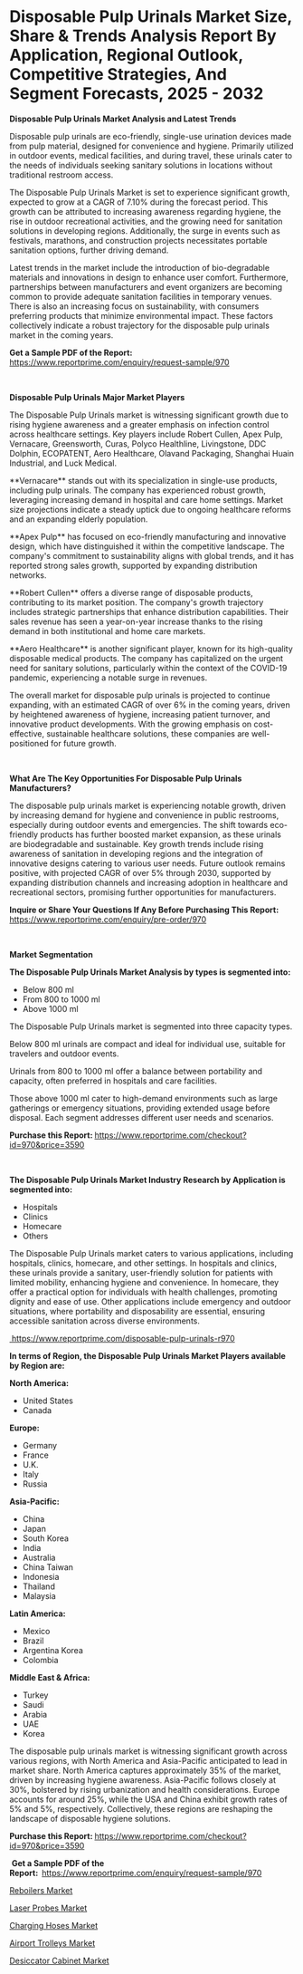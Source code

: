 <p><h1>Disposable Pulp Urinals Market Size, Share & Trends Analysis Report By Application, Regional Outlook, Competitive Strategies, And Segment Forecasts, 2025 - 2032</h1></p><p><strong>Disposable Pulp Urinals Market Analysis and Latest Trends</strong></p>
<p><p>Disposable pulp urinals are eco-friendly, single-use urination devices made from pulp material, designed for convenience and hygiene. Primarily utilized in outdoor events, medical facilities, and during travel, these urinals cater to the needs of individuals seeking sanitary solutions in locations without traditional restroom access.</p><p>The Disposable Pulp Urinals Market is set to experience significant growth, expected to grow at a CAGR of 7.10% during the forecast period. This growth can be attributed to increasing awareness regarding hygiene, the rise in outdoor recreational activities, and the growing need for sanitation solutions in developing regions. Additionally, the surge in events such as festivals, marathons, and construction projects necessitates portable sanitation options, further driving demand.</p><p>Latest trends in the market include the introduction of bio-degradable materials and innovations in design to enhance user comfort. Furthermore, partnerships between manufacturers and event organizers are becoming common to provide adequate sanitation facilities in temporary venues. There is also an increasing focus on sustainability, with consumers preferring products that minimize environmental impact. These factors collectively indicate a robust trajectory for the disposable pulp urinals market in the coming years.</p></p>
<p><strong>Get a Sample PDF of the Report:&nbsp;</strong> <a href="https://www.reportprime.com/enquiry/request-sample/970?utm_campaign=3521&utm_medium=2&utm_source=Github&utm_content=ia&utm_term=18032025&utm_id=disposable-pulp-urinals">https://www.reportprime.com/enquiry/request-sample/970</a></p>
<p>&nbsp;</p>
<p><strong>Disposable Pulp Urinals Major Market Players</strong></p>
<p><p>The Disposable Pulp Urinals market is witnessing significant growth due to rising hygiene awareness and a greater emphasis on infection control across healthcare settings. Key players include Robert Cullen, Apex Pulp, Vernacare, Greensworth, Curas, Polyco Healthline, Livingstone, DDC Dolphin, ECOPATENT, Aero Healthcare, Olavand Packaging, Shanghai Huain Industrial, and Luck Medical.</p><p>**Vernacare** stands out with its specialization in single-use products, including pulp urinals. The company has experienced robust growth, leveraging increasing demand in hospital and care home settings. Market size projections indicate a steady uptick due to ongoing healthcare reforms and an expanding elderly population.</p><p>**Apex Pulp** has focused on eco-friendly manufacturing and innovative design, which have distinguished it within the competitive landscape. The company's commitment to sustainability aligns with global trends, and it has reported strong sales growth, supported by expanding distribution networks.</p><p>**Robert Cullen** offers a diverse range of disposable products, contributing to its market position. The company's growth trajectory includes strategic partnerships that enhance distribution capabilities. Their sales revenue has seen a year-on-year increase thanks to the rising demand in both institutional and home care markets.</p><p>**Aero Healthcare** is another significant player, known for its high-quality disposable medical products. The company has capitalized on the urgent need for sanitary solutions, particularly within the context of the COVID-19 pandemic, experiencing a notable surge in revenues.</p><p>The overall market for disposable pulp urinals is projected to continue expanding, with an estimated CAGR of over 6% in the coming years, driven by heightened awareness of hygiene, increasing patient turnover, and innovative product developments. With the growing emphasis on cost-effective, sustainable healthcare solutions, these companies are well-positioned for future growth.</p></p>
<p>&nbsp;</p>
<p><strong>What Are The Key Opportunities For Disposable Pulp Urinals Manufacturers?</strong></p>
<p><p>The disposable pulp urinals market is experiencing notable growth, driven by increasing demand for hygiene and convenience in public restrooms, especially during outdoor events and emergencies. The shift towards eco-friendly products has further boosted market expansion, as these urinals are biodegradable and sustainable. Key growth trends include rising awareness of sanitation in developing regions and the integration of innovative designs catering to various user needs. Future outlook remains positive, with projected CAGR of over 5% through 2030, supported by expanding distribution channels and increasing adoption in healthcare and recreational sectors, promising further opportunities for manufacturers.</p></p>
<p><strong>Inquire or Share Your Questions If Any Before Purchasing This Report:</strong> <a href="https://www.reportprime.com/enquiry/pre-order/970?utm_campaign=3521&utm_medium=2&utm_source=Github&utm_content=ia&utm_term=18032025&utm_id=disposable-pulp-urinals">https://www.reportprime.com/enquiry/pre-order/970</a></p>
<p>&nbsp;</p>
<p><strong>Market Segmentation</strong></p>
<p><strong>The Disposable Pulp Urinals Market Analysis by types is segmented into:</strong></p>
<p><ul><li>Below 800 ml</li><li>From 800 to 1000 ml</li><li>Above 1000 ml</li></ul></p>
<p><p>The Disposable Pulp Urinals market is segmented into three capacity types. </p><p>Below 800 ml urinals are compact and ideal for individual use, suitable for travelers and outdoor events. </p><p>Urinals from 800 to 1000 ml offer a balance between portability and capacity, often preferred in hospitals and care facilities. </p><p>Those above 1000 ml cater to high-demand environments such as large gatherings or emergency situations, providing extended usage before disposal. Each segment addresses different user needs and scenarios.</p></p>
<p><strong>Purchase this Report:&nbsp;</strong><a href="https://www.reportprime.com/checkout?id=970&price=3590&utm_campaign=3521&utm_medium=2&utm_source=Github&utm_content=ia&utm_term=18032025&utm_id=disposable-pulp-urinals">https://www.reportprime.com/checkout?id=970&price=3590</a></p>
<p>&nbsp;</p>
<p><strong>The Disposable Pulp Urinals Market Industry Research by Application is segmented into:</strong></p>
<p><ul><li>Hospitals</li><li>Clinics</li><li>Homecare</li><li>Others</li></ul></p>
<p><p>The Disposable Pulp Urinals market caters to various applications, including hospitals, clinics, homecare, and other settings. In hospitals and clinics, these urinals provide a sanitary, user-friendly solution for patients with limited mobility, enhancing hygiene and convenience. In homecare, they offer a practical option for individuals with health challenges, promoting dignity and ease of use. Other applications include emergency and outdoor situations, where portability and disposability are essential, ensuring accessible sanitation across diverse environments.</p></p>
<p><a href="https://www.reportprime.com/disposable-pulp-urinals-r970?utm_campaign=3521&utm_medium=2&utm_source=Github&utm_content=ia&utm_term=18032025&utm_id=disposable-pulp-urinals">&nbsp;https://www.reportprime.com/disposable-pulp-urinals-r970</a></p>
<p><strong>In terms of Region, the Disposable Pulp Urinals Market Players available by Region are:</strong></p>
<p>
    <p> <strong> North America: </strong>
        <ul>
            <li>United States</li>
            <li>Canada</li>
        </ul>
        </p> 
    <p> <strong> Europe: </strong>
        <ul>
            <li>Germany</li>
            <li>France</li>
            <li>U.K.</li>
            <li>Italy</li>
            <li>Russia</li>
        </ul>
        </p> 
    <p> <strong> Asia-Pacific: </strong>
        <ul>
            <li>China</li>
            <li>Japan</li>
            <li>South Korea</li>
            <li>India</li>
            <li>Australia</li>
            <li>China Taiwan</li>
            <li>Indonesia</li>
            <li>Thailand</li>
            <li>Malaysia</li>
        </ul>
        </p> 
    <p> <strong> Latin America: </strong>
        <ul>
            <li>Mexico</li>
            <li>Brazil</li>
            <li>Argentina Korea</li>
            <li>Colombia</li>
        </ul>
        </p> 
    <p> <strong> Middle East & Africa: </strong>
        <ul>
            <li>Turkey</li>
            <li>Saudi</li>
            <li>Arabia</li>
            <li>UAE</li>
            <li>Korea</li>
        </ul>
    </p>
    </p>
<p><p>The disposable pulp urinals market is witnessing significant growth across various regions, with North America and Asia-Pacific anticipated to lead in market share. North America captures approximately 35% of the market, driven by increasing hygiene awareness. Asia-Pacific follows closely at 30%, bolstered by rising urbanization and health considerations. Europe accounts for around 25%, while the USA and China exhibit growth rates of 5% and 5%, respectively. Collectively, these regions are reshaping the landscape of disposable hygiene solutions.</p></p>
<p><strong>Purchase this Report: </strong><a href="https://www.reportprime.com/checkout?id=970&price=3590&utm_campaign=3521&utm_medium=2&utm_source=Github&utm_content=ia&utm_term=18032025&utm_id=disposable-pulp-urinals">https://www.reportprime.com/checkout?id=970&price=3590</a></p>
<p>&nbsp;<strong>Get a Sample PDF of the Report:&nbsp;&nbsp;</strong><a href="https://www.reportprime.com/enquiry/request-sample/970?utm_campaign=3521&utm_medium=2&utm_source=Github&utm_content=ia&utm_term=18032025&utm_id=disposable-pulp-urinals">https://www.reportprime.com/enquiry/request-sample/970</a></p>
<p><strong></strong></p>
<p><p><a href="https://www.linkedin.com/pulse/current-state-reboilers-market-size-trends-projected-cagr-135-4y7mc?utm_campaign=3521&utm_medium=2&utm_source=Github&utm_content=ia&utm_term=18032025&utm_id=disposable-pulp-urinals">Reboilers Market</a></p><p><a href="https://www.linkedin.com/pulse/laser-probes-market-size-2025-2032-reports-rise-cagr-97-per-iczxc?utm_campaign=3521&utm_medium=2&utm_source=Github&utm_content=ia&utm_term=18032025&utm_id=disposable-pulp-urinals">Laser Probes Market</a></p><p><a href="https://www.linkedin.com/pulse/charging-hoses-market-size-share-analysis-growth-trends-xb85c?utm_campaign=3521&utm_medium=2&utm_source=Github&utm_content=ia&utm_term=18032025&utm_id=disposable-pulp-urinals">Charging Hoses Market</a></p><p><a href="https://www.linkedin.com/pulse/airport-trolleys-report-industry-analysis-growth-projections-bwifc?utm_campaign=3521&utm_medium=2&utm_source=Github&utm_content=ia&utm_term=18032025&utm_id=disposable-pulp-urinals">Airport Trolleys Market</a></p><p><a href="https://www.linkedin.com/pulse/in-depth-analysis-global-desiccator-cabinet-market-scope-22aec?utm_campaign=3521&utm_medium=2&utm_source=Github&utm_content=ia&utm_term=18032025&utm_id=disposable-pulp-urinals">Desiccator Cabinet Market</a></p></p>